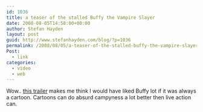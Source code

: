 ```yaml
---
id: 1036
title: a teaser of the stalled Buffy the Vampire Slayer
date: 2008-08-05T14:58:00+00:00
author: Stefan Hayden
layout: post
guid: http://www.stefanhayden.com/blog/?p=1036
permalink: /2008/08/05/a-teaser-of-the-stalled-buffy-the-vampire-slayer/
Post:
  - link
categories:
  - video
  - web
---
```

Wow.. <a href="http://www.youtube.com/watch?v=mnUvZP7-5LM">this trailer</a> makes me think I would have liked Buffy lot if it was always a cartoon. Cartoons can do absurd campyness a lot better then live action can.

<object width="425" height="344"><param name="movie" value="http://www.youtube.com/v/mnUvZP7-5LM&hl=en&fs=1"></param><param name="wmode" value="transparent"></param><param name="allowFullScreen" value="true"></param><embed src="http://www.youtube.com/v/mnUvZP7-5LM&hl=en&fs=1" type="application/x-shockwave-flash" allowfullscreen="true" wmode="transparent" width="425" height="344"></embed></object>
